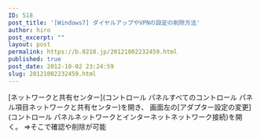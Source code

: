 ```yaml
---
ID: 518
post_title: '[Windows7] ダイヤルアップやVPNの設定の削除方法'
author: hiro
post_excerpt: ""
layout: post
permalink: https://b.0218.jp/20121002232459.html
published: true
post_date: 2012-10-02 23:24:59
slug: 20121002232459.html
---
```

[ネットワークと共有センター](コントロール パネルすべてのコントロール パネル項目ネットワークと共有センター)を開き、
画面左の[アダプター設定の変更](コントロール パネルネットワークとインターネットネットワーク接続)を開く。
⇒そこで確認や削除が可能
